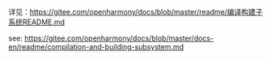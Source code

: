 详见：https://gitee.com/openharmony/docs/blob/master/readme/编译构建子系统README.md

see: https://gitee.com/openharmony/docs/blob/master/docs-en/readme/compilation-and-building-subsystem.md

